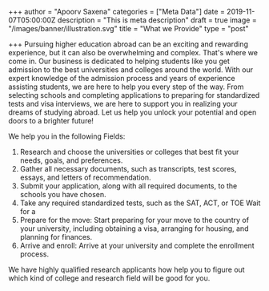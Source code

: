 +++
author = "Apoorv Saxena"
categories = ["Meta Data"]
date = 2019-11-07T05:00:00Z
description = "This is meta description"
draft = true
image = "/images/banner/illustration.svg"
title = "What we Provide"
type = "post"

+++
Pursuing higher education abroad can be an exciting and rewarding experience, but it can also be overwhelming and complex. That's where we come in. Our business is dedicated to helping students like you get admission to the best universities and colleges around the world. With our expert knowledge of the admission process and years of experience assisting students, we are here to help you every step of the way. From selecting schools and completing applications to preparing for standardized tests and visa interviews, we are here to support you in realizing your dreams of studying abroad. Let us help you unlock your potential and open doors to a brighter future!

We help you in the following Fields:

1. Research and choose the universities or colleges that best fit your needs, goals, and preferences.
2.  Gather all necessary documents, such as transcripts, test scores, essays, and letters of recommendation.
3. Submit your application, along with all required documents, to the schools you have chosen.
4.  Take any required standardized tests, such as the SAT, ACT, or TOE Wait for a 
5. Prepare for the move: Start preparing for your move to the country of your university, including obtaining a visa, arranging for housing, and planning for finances.
6. Arrive and enroll: Arrive at your university and complete the enrollment process.

We have highly qualified research applicants how help you to figure out which kind of college and research field will be  good for you. 